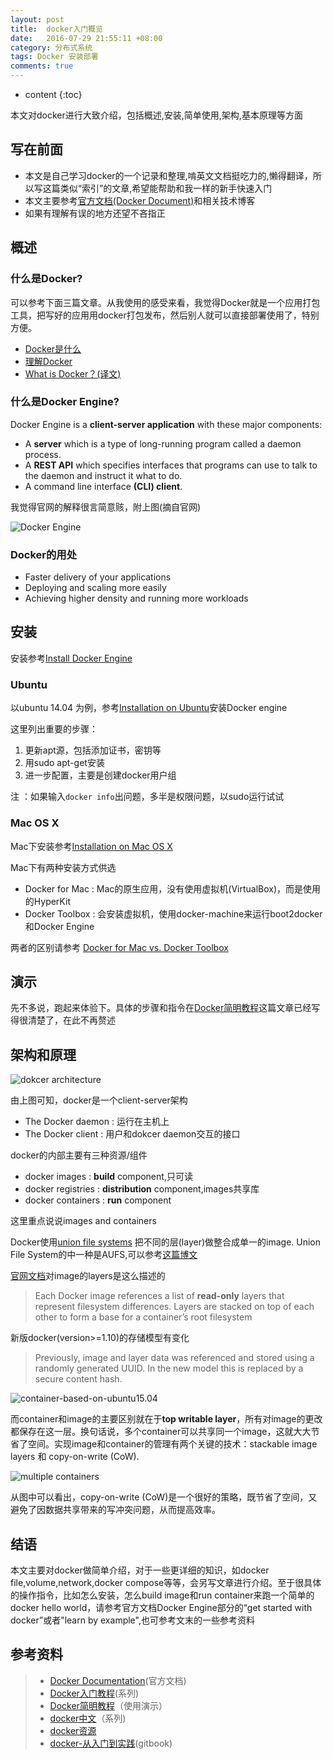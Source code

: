 ```yaml
---
layout: post
title:  docker入门概览
date:   2016-07-29 21:55:11 +08:00
category: 分布式系统
tags: Docker 安装部署
comments: true
---
```


* content
{:toc}


本文对docker进行大致介绍，包括概述,安装,简单使用,架构,基本原理等方面







## 写在前面

- 本文是自己学习docker的一个记录和整理,啃英文文档挺吃力的,懒得翻译，所以写这篇类似“索引”的文章,希望能帮助和我一样的新手快速入门
- 本文主要参考[官方文档(Docker Document)](https://docs.docker.com/)和相关技术博客
- 如果有理解有误的地方还望不吝指正


## 概述

### 什么是Docker?

可以参考下面三篇文章。从我使用的感受来看，我觉得Docker就是一个应用打包工具，把写好的应用用docker打包发布，然后别人就可以直接部署使用了，特别方便。

- [Docker是什么](http://www.docker.org.cn/book/docker/what-is-docker-16.html)
- [理解Docker](http://www.jianshu.com/p/a75ddf6915e0)
- [What is Docker？(译文)](http://dockone.io/article/1534)



### 什么是Docker Engine?

Docker Engine is a **client-server application** with these major components:

- A **server** which is a type of long-running program called a daemon process.
- A **REST API** which specifies interfaces that programs can use to talk to the daemon and instruct it what to do.
- A command line interface **(CLI) client**.

我觉得官网的解释很言简意赅，附上图(摘自官网)

![Docker Engine](http://7xph6d.com1.z0.glb.clouddn.com/docker_docker-engine.png)

### Docker的用处

- Faster delivery of your applications
- Deploying and scaling more easily
- Achieving higher density and running more workloads


## 安装

安装参考[Install Docker Engine](https://docs.docker.com/engine/installation/#installation)

### Ubuntu

以ubuntu 14.04 为例，参考[Installation on Ubuntu](https://docs.docker.com/engine/installation/linux/ubuntulinux/)安装Docker engine

这里列出重要的步骤：

1. 更新apt源，包括添加证书，密钥等
2. 用sudo apt-get安装
3. 进一步配置，主要是创建docker用户组

注 ：如果输入`docker info`出问题，多半是权限问题，以sudo运行试试

### Mac OS X

Mac下安装参考[Installation on Mac OS X](https://docs.docker.com/engine/installation/mac/)

Mac下有两种安装方式供选

- Docker for Mac : Mac的原生应用，没有使用虚拟机(VirtualBox)，而是使用的HyperKit
- Docker Toolbox : 会安装虚拟机，使用docker-machine来运行boot2docker 和Docker Engine

两者的区别请参考 [Docker for Mac vs. Docker Toolbox](https://docs.docker.com/docker-for-mac/docker-toolbox/)

## 演示

先不多说，跑起来体验下。具体的步骤和指令在[Docker简明教程](http://blog.saymagic.cn/2015/06/01/learning-docker.html#bqlkp)这篇文章已经写得很清楚了，在此不再赘述


## 架构和原理

![dokcer architecture](http://7xph6d.com1.z0.glb.clouddn.com/dokcer_architecture.png)

由上图可知，docker是一个client-server架构

- The Docker daemon : 运行在主机上
- The Docker client : 用户和dokcer daemon交互的接口

docker的内部主要有三种资源/组件

- docker images : **build** component,只可读
- docker registries : **distribution** component,images共享库
- docker containers : **run** component


这里重点说说images and containers

Docker使用[union file systems](https://en.wikipedia.org/wiki/UnionFS) 把不同的层(layer)做整合成单一的image. Union File System的中一种是AUFS,可以参考[这篇博文](http://coolshell.cn/articles/17061.html)

[官网文档](https://docs.docker.com/engine/userguide/storagedriver/imagesandcontainers/)对image的layers是这么描述的

> Each Docker image references a list of **read-only** layers that represent filesystem differences. Layers are stacked on top of each other to form a base for a container’s root filesystem

新版docker(version>=1.10)的存储模型有变化

> Previously, image and layer data was referenced and stored using a randomly generated UUID. In the new model this is replaced by a secure content hash.

![container-based-on-ubuntu15.04](http://7xph6d.com1.z0.glb.clouddn.com/docker_container-based-on-ubuntu.png)

而container和image的主要区别就在于**top writable layer**，所有对image的更改都保存在这一层。换句话说，多个container可以共享同一个image，这就大大节省了空间。实现image和container的管理有两个关键的技术：stackable image layers 和 copy-on-write (CoW).

![multiple containers](http://7xph6d.com1.z0.glb.clouddn.com/docker_multiple-containers.png)

从图中可以看出，copy-on-write (CoW)是一个很好的策略，既节省了空间，又避免了因数据共享带来的写冲突问题，从而提高效率。


## 结语

本文主要对docker做简单介绍，对于一些更详细的知识，如docker file,volume,network,docker compose等等，会另写文章进行介绍。至于很具体的操作指令，比如怎么安装，怎么build image和run container来跑一个简单的docker hello world，请参考官方文档Docker Engine部分的“get started with docker”或者"learn by example",也可参考文末的一些参考资料


## 参考资料

>* [Docker Documentation](https://docs.docker.com/)(官方文档)
>* [Docker入门教程](http://dockone.io/article/111)(系列)
>* [Docker简明教程](http://blog.saymagic.cn/2015/06/01/learning-docker.html#bqlkp)（使用演示）
>* [docker中文](http://www.docker.org.cn/book/docker/what-is-docker-16.html)（系列)
>* [docker资源](http://www.docker.org.cn/page/resources.html)
>* [docker-从入门到实践](https://yeasy.gitbooks.io/docker_practice/content/)(gitbook)


